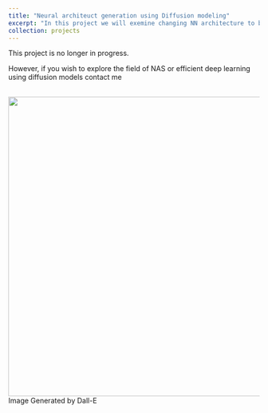 ```yaml
---
title: "Neural architeuct generation using Diffusion modeling"
excerpt: "In this project we will exemine changing NN architecture to be more robust / less computationaly heavy, using classifier free diffusion models "
collection: projects
---
```



This project is no longer in progress.

However, if you wish to explore the field of NAS or efficient deep learning using diffusion models contact me

<br/><img src=/images/diff.webp, width="600"/><br/>
Image Generated by Dall-E